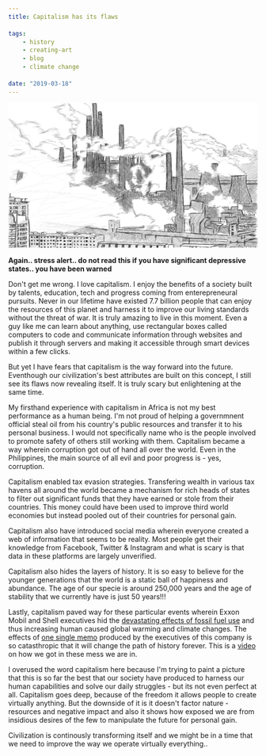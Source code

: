 ```yaml
---
title: Capitalism has its flaws 

tags:
    - history
    - creating-art
    - blog
    - climate change

date: "2019-03-18"
---
```


![capitalismhasitsflaws](capitalismhasitsflaws.jpg)

<b>Again.. stress alert.. do not read this if you have significant depressive states.. you have been warned</b>

Don't get me wrong. I love capitalism. I enjoy the benefits of a society built by talents, education, tech and progress coming from enterepreneural pursuits. Never in our lifetime have existed 7.7 billion people that can enjoy the resources of this planet and harness it to improve our living standards without the threat of war. It is truly amazing to live in this moment. Even a guy like me can learn about anything, use rectangular boxes called computers to code and communicate information through websites and publish it through servers and making it accessible through smart devices within a few clicks. 

But yet I have fears that capitalism is the way forward into the future. Eventhough our civilization's best attributes are built on this concept, I still see its flaws now revealing itself. It is truly scary but enlightening at the same time.

My firsthand experience with capitalism in Africa is not my best performance as a human being. I'm not proud of helping a governmnent official steal oil from his country's public resources and transfer it to his personal business. I would not specifically name who is the people involved to promote safety of others still working with them. Capitalism became a way wherein corruption got out of hand all over the world. Even in the Philippines, the main source of all evil and poor progress is - yes, corruption.

Capitalism enabled tax evasion strategies. Transfering wealth in various tax havens all around the world became a mechanism for rich heads of states to filter out significant funds that they have earned or stole from their countries. This money could have been used to improve third world economies but instead pooled out of their countries for personal gain.

Capitalism also have introduced social media wherein everyone created a web of information that seems to be reality. Most people get their knowledge from Facebook, Twitter & Instagram  and what is scary is that data in these platforms are largely unverified.

Capitalism also hides the layers of history. It is so easy to believe for the younger generations that the world is a static ball of happiness and abundance. The age of our specie is around 250,000 years and the age of stability that we currently have is just 50 years!!!

Lastly, capitalism paved way for these particular events wherein Exxon Mobil and Shell executives hid the [devastating effects of fossil fuel use](https://www.theguardian.com/environment/climate-consensus-97-per-cent/2018/sep/19/shell-and-exxons-secret-1980s-climate-change-warnings) and thus increasing human caused global warming and climate changes. The effects of [one single memo](https://www.scientificamerican.com/article/exxon-knew-about-climate-change-almost-40-years-ago/) produced by the executives of this company is so catasthropic that it will change the path of history forever. This is a [video](https://www.youtube.com/watch?v=TbW_1MtC2So) on how we got in these mess we are in.

I overused the word capitalism here because I'm trying to paint a picture that this is so far the best that our society have produced to harness our human capabilities and solve our daily struggles - but its not even perfect at all. Capitalism goes deep, because of the freedom it allows people to create virtually anything. But the downside of it is it doesn't factor nature - resources and negative impact and also it shows how exposed we are from insidious desires of the few to manipulate the future for personal gain.

Civilization is continously transforming itself and we might be in a time that we need to improve the way we operate virtually everything.. 

